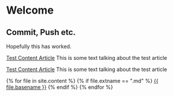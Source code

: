 # Welcome

## Commit, Push etc.
Hopefully this has worked.

[Test Content Article](/content/20211014_Test_Content_1.md)
This is some text talking about the test article

[Test Content Article](/content/20211005_Test_Content_1.md)
This is some text talking about the test article

{% for file in site.content %}
{% if file.extname == ".md" %}
[{{ file.basename }}]({{site.baseurl}}/{{file.basename}}.html)
{% endif %}
{% endfor %}